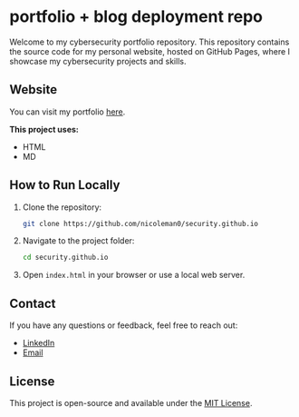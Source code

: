 # portfolio + blog deployment repo

Welcome to my cybersecurity portfolio repository. This repository contains the source code for my personal website, hosted on GitHub Pages, where I showcase my cybersecurity projects and skills.

## Website
You can visit my portfolio [here](https://nicoleman0.github.io/security.github.io/).

**This project uses:** 
- HTML
- MD

## How to Run Locally
1. Clone the repository:
   ```bash
   git clone https://github.com/nicoleman0/security.github.io
   ```
2. Navigate to the project folder:
   ```bash
   cd security.github.io
   ```
3. Open `index.html` in your browser or use a local web server.

## Contact
If you have any questions or feedback, feel free to reach out:
- [LinkedIn](https://www.linkedin.com/in/nicholas-coleman-8b595b279/)
- [Email](mailto:nicholashadleycoleman@gmail.com)

## License
This project is open-source and available under the [MIT License](LICENSE).
